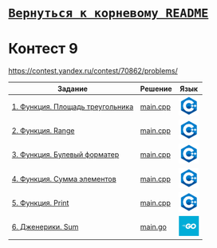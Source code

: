 # [__```Вернуться к корневому README```__](https://github.com/enikk500/CFU/blob/main/README.md)
# Контест 9
https://contest.yandex.ru/contest/70862/problems/

| Задание | Решение | Язык |
| --- | --- | --- |
| [1. Функция. Площадь треугольника](https://contest.yandex.ru/contest/70862/problems/1/) | [main.cpp]() | [<img src="https://github.com/enikk500/CFU/blob/main/img/cpp.png" width="40"/>]() |
| [2. Функция. Range](https://contest.yandex.ru/contest/70862/problems/2/) | [main.cpp]() | [<img src="https://github.com/enikk500/CFU/blob/main/img/cpp.png" width="40"/>]() |
| [3. Функция. Булевый форматер](https://contest.yandex.ru/contest/70862/problems/3/) | [main.cpp]() | [<img src="https://github.com/enikk500/CFU/blob/main/img/cpp.png" width="40"/>]() |
| [4. Функция. Сумма элементов](https://contest.yandex.ru/contest/70862/problems/4/) | [main.cpp]() | [<img src="https://github.com/enikk500/CFU/blob/main/img/cpp.png" width="40"/>]() |
| [5. Функция. Print](https://contest.yandex.ru/contest/70862/problems/5/) | [main.cpp]() | [<img src="https://github.com/enikk500/CFU/blob/main/img/cpp.png" width="40"/>]() |
| [6. Дженерики. Sum](https://contest.yandex.ru/contest/70862/problems/6/) | [main.go]() | [<img src="https://github.com/enikk500/CFU/blob/main/img/go.jpg" width="40"/>]() |

